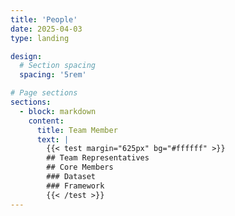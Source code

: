 ```yaml
---
title: 'People'
date: 2025-04-03
type: landing

design:
  # Section spacing
  spacing: '5rem'

# Page sections
sections:
  - block: markdown
    content:
      title: Team Member
      text: |
        {{< test margin="625px" bg="#ffffff" >}}
        ## Team Representatives
        ## Core Members
        ### Dataset
        ### Framework
        {{< /test >}}
---
```

